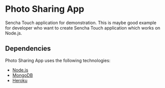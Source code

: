# Photo Sharing App

Sencha Touch application for demonstration.
This is maybe good example for developer who want to create Sencha Touch application which works on Node.js.

## Dependencies

Photo Sharing App uses the following technologies:

- [Node.js](http://nodejs.org)
- [MongoDB](http://www.mongodb.org/)
- [Heroku](https://www.heroku.com/)
